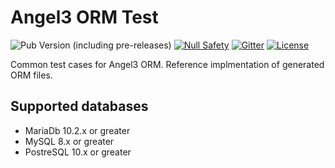 # Angel3 ORM Test

![Pub Version (including pre-releases)](https://img.shields.io/pub/v/angel3_orm_test?include_prereleases)
[![Null Safety](https://img.shields.io/badge/null-safety-brightgreen)](https://dart.dev/null-safety)
[![Gitter](https://img.shields.io/gitter/room/angel_dart/discussion)](https://gitter.im/angel_dart/discussion)
[![License](https://img.shields.io/github/license/dart-backend/angel)](https://github.com/dart-backend/angel/tree/master/packages/orm/angel_orm_test/LICENSE)

Common test cases for Angel3 ORM. Reference implmentation of generated ORM files.

## Supported databases

* MariaDb 10.2.x or greater
* MySQL 8.x or greater
* PostreSQL 10.x or greater
